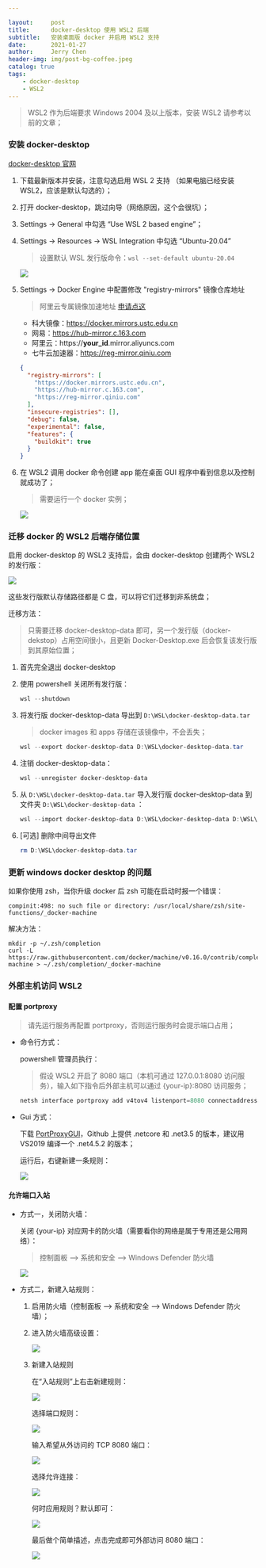 ```yaml
---

layout:     post
title:      docker-desktop 使用 WSL2 后端
subtitle:   安装桌面版 docker 并启用 WSL2 支持
date:       2021-01-27
author:     Jerry Chen
header-img: img/post-bg-coffee.jpeg
catalog: true
tags:
    - docker-desktop
    - WSL2
---
```


> WSL2 作为后端要求 Windows 2004 及以上版本，安装 WSL2 请参考以前的文章；

### 安装 docker-desktop

[docker-desktop 官网](https://www.docker.com/products/docker-desktop) 

1. 下载最新版本并安装，注意勾选启用 WSL 2 支持 （如果电脑已经安装 WSL2，应该是默认勾选的）；

2. 打开 docker-desktop，跳过向导（网络原因，这个会很坑）；

3. Settings -> General 中勾选 “Use WSL 2 based engine”；

4. Settings -> Resources -> WSL Integration 中勾选 “Ubuntu-20.04”

   > 设置默认 WSL 发行版命令：`wsl --set-default ubuntu-20.04`

   ![](https://raw.githubusercontent.com/jvfan/jvfan.github.io/master/img/post_img/20210127122045.png)

5. Settings -> Docker Engine 中配置修改 "registry-mirrors" 镜像仓库地址

   > 阿里云专属镜像加速地址 [申请点这](https://cr.console.aliyun.com/cn-hangzhou/instances/mirrors)
   
   - 科大镜像：https://docker.mirrors.ustc.edu.cn
   - 网易：https://hub-mirror.c.163.com
   - 阿里云：https://__your_id__.mirror.aliyuncs.com
   - 七牛云加速器：https://reg-mirror.qiniu.com

   ```json
   {
     "registry-mirrors": [
       "https://docker.mirrors.ustc.edu.cn",
       "https://hub-mirror.c.163.com",
       "https://reg-mirror.qiniu.com"
     ],
     "insecure-registries": [],
     "debug": false,
     "experimental": false,
     "features": {
       "buildkit": true
     }
   }
   ```

6. 在 WSL2 调用 docker 命令创建 app 能在桌面 GUI 程序中看到信息以及控制就成功了；

   > 需要运行一个 docker 实例；

   ![](https://raw.githubusercontent.com/jvfan/jvfan.github.io/master/img/post_img/20210127123017.png)

### 迁移 docker 的 WSL2 后端存储位置

启用 docker-desktop 的 WSL2 支持后，会由 docker-desktop 创建两个 WSL2 的发行版：

![](https://raw.githubusercontent.com/jvfan/jvfan.github.io/master/img/post_img/20210127134124.png)

这些发行版默认存储路径都是 C 盘，可以将它们迁移到非系统盘；

迁移方法：

> 只需要迁移 docker-desktop-data 即可，另一个发行版（docker-dekstop）占用空间很小，且更新 Docker-Desktop.exe 后会恢复该发行版到其原始位置；

1. 首先完全退出 docker-desktop

2. 使用 powershell 关闭所有发行版：

   ```powershell
   wsl --shutdown
   ```

3. 将发行版 docker-desktop-data 导出到 `D:\WSL\docker-desktop-data.tar`

   > docker images 和 apps 存储在该镜像中，不会丢失；

   ```powershell
   wsl --export docker-desktop-data D:\WSL\docker-desktop-data.tar
   ```

4. 注销 docker-desktop-data：

   ```powershell
   wsl --unregister docker-desktop-data
   ```

5. 从 `D:\WSL\docker-desktop-data.tar` 导入发行版 docker-desktop-data 到文件夹 `D:\WSL\docker-desktop-data` ：

   ```powershell
   wsl --import docker-desktop-data D:\WSL\docker-desktop-data D:\WSL\docker-desktop-data.tar --version 2
   ```

6. [可选] 删除中间导出文件

   ```powershell
   rm D:\WSL\docker-desktop-data.tar
   ```

### 更新 windows docker desktop 的问题

如果你使用 zsh，当你升级 docker 后 zsh 可能在启动时报一个错误：

```
compinit:498: no such file or directory: /usr/local/share/zsh/site-functions/_docker-machine
```

解决方法：

```shell
mkdir -p ~/.zsh/completion
curl -L https://raw.githubusercontent.com/docker/machine/v0.16.0/contrib/completion/zsh/_docker-machine > ~/.zsh/completion/_docker-machine
```

### 外部主机访问 WSL2

#### 配置 portproxy

> 请先运行服务再配置 portproxy，否则运行服务时会提示端口占用；

* 命令行方式：

  powershell 管理员执行：

  > 假设 WSL2 开启了 8080 端口（本机可通过 127.0.0.1:8080 访问服务），输入如下指令后外部主机可以通过 {your-ip}:8080 访问服务；

  ```powershell
  netsh interface portproxy add v4tov4 listenport=8080 connectaddress=127.0.0.1 listenaddress=* protocol=tcp
  ```

* Gui 方式：

  下载 [PortProxyGUI](https://github.com/zmjack/PortProxyGUI)，Github 上提供 .netcore 和 .net3.5 的版本，建议用 VS2019 编译一个 .net4.5.2 的版本；
  
  运行后，右键新建一条规则：
  
  ![](https://raw.githubusercontent.com/jvfan/jvfan.github.io/master/img/post_img/20210201120037.png)
  

#### 允许端口入站

* 方式一，关闭防火墙：

  关闭 {your-ip} 对应网卡的防火墙（需要看你的网络是属于专用还是公用网络）：

  > 控制面板 --> 系统和安全 --> Windows Defender 防火墙

  ![](https://raw.githubusercontent.com/jvfan/jvfan.github.io/master/img/post_img/20210201120336.png)

* 方式二，新建入站规则：

  1. 启用防火墙（控制面板 --> 系统和安全 --> Windows Defender 防火墙）；

  2. 进入防火墙高级设置：

     ![](https://raw.githubusercontent.com/jvfan/jvfan.github.io/master/img/post_img/20210201121642.png)

  3. 新建入站规则

     在“入站规则”上右击新建规则：

     ![](https://raw.githubusercontent.com/jvfan/jvfan.github.io/master/img/post_img/20210201122016.png)

     选择端口规则：

     ![](https://raw.githubusercontent.com/jvfan/jvfan.github.io/master/img/post_img/20210201122215.png)

     输入希望从外访问的 TCP 8080 端口：

     ![](https://raw.githubusercontent.com/jvfan/jvfan.github.io/master/img/post_img/20210201122430.png)

     选择允许连接：

     ![](https://raw.githubusercontent.com/jvfan/jvfan.github.io/master/img/post_img/20210201122614.png)

     何时应用规则？默认即可：

     ![](https://raw.githubusercontent.com/jvfan/jvfan.github.io/master/img/post_img/20210201122656.png)

     最后做个简单描述，点击完成即可外部访问 8080 端口：

     ![](https://raw.githubusercontent.com/jvfan/jvfan.github.io/master/img/post_img/20210201122957.png)


